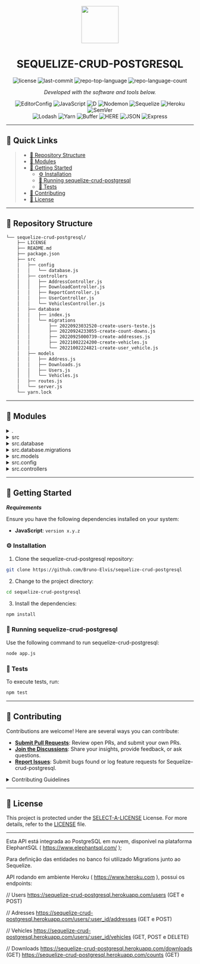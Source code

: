 <p align="center">
  <img src="https://img.icons8.com/external-tal-revivo-regular-tal-revivo/96/external-readme-is-a-easy-to-build-a-developer-hub-that-adapts-to-the-user-logo-regular-tal-revivo.png" width="100" />
</p>
<p align="center">
    <h1 align="center">SEQUELIZE-CRUD-POSTGRESQL</h1>
</p>
<p align="center">
	<img src="https://img.shields.io/github/license/Bruno-Elvis/sequelize-crud-postgresql?style=flat&color=0080ff" alt="license">
	<img src="https://img.shields.io/github/last-commit/Bruno-Elvis/sequelize-crud-postgresql?style=flat&logo=git&logoColor=white&color=0080ff" alt="last-commit">
	<img src="https://img.shields.io/github/languages/top/Bruno-Elvis/sequelize-crud-postgresql?style=flat&color=0080ff" alt="repo-top-language">
	<img src="https://img.shields.io/github/languages/count/Bruno-Elvis/sequelize-crud-postgresql?style=flat&color=0080ff" alt="repo-language-count">
<p>
<p align="center">
		<em>Developed with the software and tools below.</em>
</p>
<p align="center">
	<img src="https://img.shields.io/badge/EditorConfig-FEFEFE.svg?style=flat&logo=EditorConfig&logoColor=black" alt="EditorConfig">
	<img src="https://img.shields.io/badge/JavaScript-F7DF1E.svg?style=flat&logo=JavaScript&logoColor=black" alt="JavaScript">
	<img src="https://img.shields.io/badge/D-B03931.svg?style=flat&logo=D&logoColor=white" alt="D">
	<img src="https://img.shields.io/badge/Nodemon-76D04B.svg?style=flat&logo=Nodemon&logoColor=white" alt="Nodemon">
	<img src="https://img.shields.io/badge/Sequelize-52B0E7.svg?style=flat&logo=Sequelize&logoColor=white" alt="Sequelize">
	<img src="https://img.shields.io/badge/Heroku-430098.svg?style=flat&logo=Heroku&logoColor=white" alt="Heroku">
	<img src="https://img.shields.io/badge/SemVer-3F4551.svg?style=flat&logo=SemVer&logoColor=white" alt="SemVer">
	<br>
	<img src="https://img.shields.io/badge/Lodash-3492FF.svg?style=flat&logo=Lodash&logoColor=white" alt="Lodash">
	<img src="https://img.shields.io/badge/Yarn-2C8EBB.svg?style=flat&logo=Yarn&logoColor=white" alt="Yarn">
	<img src="https://img.shields.io/badge/Buffer-231F20.svg?style=flat&logo=Buffer&logoColor=white" alt="Buffer">
	<img src="https://img.shields.io/badge/HERE-00AFAA.svg?style=flat&logo=HERE&logoColor=white" alt="HERE">
	<img src="https://img.shields.io/badge/JSON-000000.svg?style=flat&logo=JSON&logoColor=white" alt="JSON">
	<img src="https://img.shields.io/badge/Express-000000.svg?style=flat&logo=Express&logoColor=white" alt="Express">
</p>
<hr>

## 🔗 Quick Links

> - [📂 Repository Structure](#-repository-structure)
> - [🧩 Modules](#-modules)
> - [🚀 Getting Started](#-getting-started)
>   - [⚙️ Installation](#️-installation)
>   - [🤖 Running sequelize-crud-postgresql](#-running-sequelize-crud-postgresql)
>   - [🧪 Tests](#-tests)
> - [🤝 Contributing](#-contributing)
> - [📄 License](#-license)

---

## 📂 Repository Structure

```sh
└── sequelize-crud-postgresql/
    ├── LICENSE
    ├── README.md
    ├── package.json
    ├── src
    │   ├── config
    │   │   └── database.js
    │   ├── controllers
    │   │   ├── AddressController.js
    │   │   ├── DownloadController.js
    │   │   ├── ReportController.js
    │   │   ├── UserController.js
    │   │   └── VehiclesController.js
    │   ├── database
    │   │   ├── index.js
    │   │   └── migrations
    │   │       ├── 20220923032520-create-users-teste.js
    │   │       ├── 20220924233055-create-count-downs.js
    │   │       ├── 20220925000739-create-addresses.js
    │   │       ├── 20221002224200-create-vehicles.js
    │   │       └── 20221002224821-create-user_vehicle.js
    │   ├── models
    │   │   ├── Address.js
    │   │   ├── Downloads.js
    │   │   ├── Users.js
    │   │   └── Vehicles.js
    │   ├── routes.js
    │   └── server.js
    └── yarn.lock
```

---

## 🧩 Modules

<details closed><summary>.</summary>

| File                                                                                              | Summary                                  |
| ---                                                                                               | ---                                      |
| [package.json](https://github.com/Bruno-Elvis/sequelize-crud-postgresql/blob/master/package.json) |  `package.json` |
| [yarn.lock](https://github.com/Bruno-Elvis/sequelize-crud-postgresql/blob/master/yarn.lock)       |  `yarn.lock`    |

</details>

<details closed><summary>src</summary>

| File                                                                                            | Summary                                   |
| ---                                                                                             | ---                                       |
| [server.js](https://github.com/Bruno-Elvis/sequelize-crud-postgresql/blob/master/src/server.js) |  `src/server.js` |
| [routes.js](https://github.com/Bruno-Elvis/sequelize-crud-postgresql/blob/master/src/routes.js) |  `src/routes.js` |

</details>

<details closed><summary>src.database</summary>

| File                                                                                                   | Summary                                           |
| ---                                                                                                    | ---                                               |
| [index.js](https://github.com/Bruno-Elvis/sequelize-crud-postgresql/blob/master/src/database/index.js) |  `src/database/index.js` |

</details>

<details closed><summary>src.database.migrations</summary>

| File                                                                                                                                                                        | Summary                                                                                   |
| ---                                                                                                                                                                         | ---                                                                                       |
| [20221002224821-create-user_vehicle.js](https://github.com/Bruno-Elvis/sequelize-crud-postgresql/blob/master/src/database/migrations/20221002224821-create-user_vehicle.js) |  `src/database/migrations/20221002224821-create-user_vehicle.js` |
| [20220923032520-create-users-teste.js](https://github.com/Bruno-Elvis/sequelize-crud-postgresql/blob/master/src/database/migrations/20220923032520-create-users-teste.js)   |  `src/database/migrations/20220923032520-create-users-teste.js`  |
| [20221002224200-create-vehicles.js](https://github.com/Bruno-Elvis/sequelize-crud-postgresql/blob/master/src/database/migrations/20221002224200-create-vehicles.js)         |  `src/database/migrations/20221002224200-create-vehicles.js`     |
| [20220925000739-create-addresses.js](https://github.com/Bruno-Elvis/sequelize-crud-postgresql/blob/master/src/database/migrations/20220925000739-create-addresses.js)       |  `src/database/migrations/20220925000739-create-addresses.js`    |
| [20220924233055-create-count-downs.js](https://github.com/Bruno-Elvis/sequelize-crud-postgresql/blob/master/src/database/migrations/20220924233055-create-count-downs.js)   |  `src/database/migrations/20220924233055-create-count-downs.js`  |

</details>

<details closed><summary>src.models</summary>

| File                                                                                                         | Summary                                             |
| ---                                                                                                          | ---                                                 |
| [Users.js](https://github.com/Bruno-Elvis/sequelize-crud-postgresql/blob/master/src/models/Users.js)         |  `src/models/Users.js`     |
| [Downloads.js](https://github.com/Bruno-Elvis/sequelize-crud-postgresql/blob/master/src/models/Downloads.js) |  `src/models/Downloads.js` |
| [Address.js](https://github.com/Bruno-Elvis/sequelize-crud-postgresql/blob/master/src/models/Address.js)     |  `src/models/Address.js`   |
| [Vehicles.js](https://github.com/Bruno-Elvis/sequelize-crud-postgresql/blob/master/src/models/Vehicles.js)   |  `src/models/Vehicles.js`  |

</details>

<details closed><summary>src.config</summary>

| File                                                                                                       | Summary                                            |
| ---                                                                                                        | ---                                                |
| [database.js](https://github.com/Bruno-Elvis/sequelize-crud-postgresql/blob/master/src/config/database.js) |  `src/config/database.js` |

</details>

<details closed><summary>src.controllers</summary>

| File                                                                                                                                | Summary                                                           |
| ---                                                                                                                                 | ---                                                               |
| [AddressController.js](https://github.com/Bruno-Elvis/sequelize-crud-postgresql/blob/master/src/controllers/AddressController.js)   |  `src/controllers/AddressController.js`  |
| [VehiclesController.js](https://github.com/Bruno-Elvis/sequelize-crud-postgresql/blob/master/src/controllers/VehiclesController.js) |  `src/controllers/VehiclesController.js` |
| [ReportController.js](https://github.com/Bruno-Elvis/sequelize-crud-postgresql/blob/master/src/controllers/ReportController.js)     |  `src/controllers/ReportController.js`   |
| [UserController.js](https://github.com/Bruno-Elvis/sequelize-crud-postgresql/blob/master/src/controllers/UserController.js)         |  `src/controllers/UserController.js`     |
| [DownloadController.js](https://github.com/Bruno-Elvis/sequelize-crud-postgresql/blob/master/src/controllers/DownloadController.js) |  `src/controllers/DownloadController.js` |

</details>

---

## 🚀 Getting Started

***Requirements***

Ensure you have the following dependencies installed on your system:

* **JavaScript**: `version x.y.z`

### ⚙️ Installation

1. Clone the sequelize-crud-postgresql repository:

```sh
git clone https://github.com/Bruno-Elvis/sequelize-crud-postgresql
```

2. Change to the project directory:

```sh
cd sequelize-crud-postgresql
```

3. Install the dependencies:

```sh
npm install
```

### 🤖 Running sequelize-crud-postgresql

Use the following command to run sequelize-crud-postgresql:

```sh
node app.js
```

### 🧪 Tests

To execute tests, run:

```sh
npm test
```

---

## 🤝 Contributing

Contributions are welcome! Here are several ways you can contribute:

- **[Submit Pull Requests](https://github.com/Bruno-Elvis/sequelize-crud-postgresql/blob/main/CONTRIBUTING.md)**: Review open PRs, and submit your own PRs.
- **[Join the Discussions](https://github.com/Bruno-Elvis/sequelize-crud-postgresql/discussions)**: Share your insights, provide feedback, or ask questions.
- **[Report Issues](https://github.com/Bruno-Elvis/sequelize-crud-postgresql/issues)**: Submit bugs found or log feature requests for Sequelize-crud-postgresql.

<details closed>
    <summary>Contributing Guidelines</summary>

1. **Fork the Repository**: Start by forking the project repository to your GitHub account.
2. **Clone Locally**: Clone the forked repository to your local machine using a Git client.
   ```sh
   git clone https://github.com/Bruno-Elvis/sequelize-crud-postgresql
   ```
3. **Create a New Branch**: Always work on a new branch, giving it a descriptive name.
   ```sh
   git checkout -b new-feature-x
   ```
4. **Make Your Changes**: Develop and test your changes locally.
5. **Commit Your Changes**: Commit with a clear message describing your updates.
   ```sh
   git commit -m 'Implemented new feature x.'
   ```
6. **Push to GitHub**: Push the changes to your forked repository.
   ```sh
   git push origin new-feature-x
   ```
7. **Submit a Pull Request**: Create a PR against the original project repository. Clearly describe the changes and their motivations.

Once your PR is reviewed and approved, it will be merged into the main branch.

</details>

---

## 📄 License

This project is protected under the [SELECT-A-LICENSE](https://choosealicense.com/licenses) License. For more details, refer to the [LICENSE](https://choosealicense.com/licenses/) file.

---


Esta API está integrada ao PostgreSQL em nuvem, disponivel na plataforma ElephantSQL ( https://www.elephantsql.com/ );

Para definição das entidades no banco foi utilizado Migrations junto ao Sequelize.

API rodando em ambiente Heroku ( https://www.heroku.com ), possui os endpoints:

// Users
https://sequelize-crud-postgresql.herokuapp.com/users (GET e POST)

// Adresses
https://sequelize-crud-postgresql.herokuapp.com/users/:user_id/addresses (GET e POST)

// Vehicles
https://sequelize-crud-postgresql.herokuapp.com/users/:user_id/vehicles (GET, POST e DELETE)

// Downloads
https://sequelize-crud-postgresql.herokuapp.com/downloads (GET)
https://sequelize-crud-postgresql.herokuapp.com/counts (GET)
